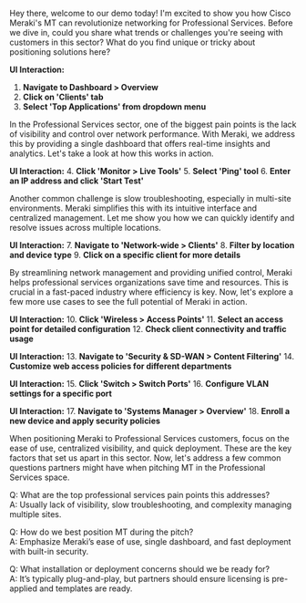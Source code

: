 Hey there, welcome to our demo today! I'm excited to show you how Cisco Meraki's MT can revolutionize networking for Professional Services. Before we dive in, could you share what trends or challenges you're seeing with customers in this sector? What do you find unique or tricky about positioning solutions here?

**UI Interaction:**
1. **Navigate to Dashboard > Overview**
2. **Click on 'Clients' tab**
3. **Select 'Top Applications' from dropdown menu**

In the Professional Services sector, one of the biggest pain points is the lack of visibility and control over network performance. With Meraki, we address this by providing a single dashboard that offers real-time insights and analytics. Let's take a look at how this works in action.

**UI Interaction:**
4. **Click 'Monitor > Live Tools'**
5. **Select 'Ping' tool**
6. **Enter an IP address and click 'Start Test'**

Another common challenge is slow troubleshooting, especially in multi-site environments. Meraki simplifies this with its intuitive interface and centralized management. Let me show you how we can quickly identify and resolve issues across multiple locations.

**UI Interaction:**
7. **Navigate to 'Network-wide > Clients'**
8. **Filter by location and device type**
9. **Click on a specific client for more details**

By streamlining network management and providing unified control, Meraki helps professional services organizations save time and resources. This is crucial in a fast-paced industry where efficiency is key. Now, let's explore a few more use cases to see the full potential of Meraki in action.

**UI Interaction:**
10. **Click 'Wireless > Access Points'**
11. **Select an access point for detailed configuration**
12. **Check client connectivity and traffic usage**

**UI Interaction:**
13. **Navigate to 'Security & SD-WAN > Content Filtering'**
14. **Customize web access policies for different departments**

**UI Interaction:**
15. **Click 'Switch > Switch Ports'**
16. **Configure VLAN settings for a specific port**

**UI Interaction:**
17. **Navigate to 'Systems Manager > Overview'**
18. **Enroll a new device and apply security policies**

When positioning Meraki to Professional Services customers, focus on the ease of use, centralized visibility, and quick deployment. These are the key factors that set us apart in this sector. Now, let's address a few common questions partners might have when pitching MT in the Professional Services space.

Q: What are the top professional services pain points this addresses?  
A: Usually lack of visibility, slow troubleshooting, and complexity managing multiple sites.

Q: How do we best position MT during the pitch?  
A: Emphasize Meraki’s ease of use, single dashboard, and fast deployment with built-in security.

Q: What installation or deployment concerns should we be ready for?  
A: It’s typically plug-and-play, but partners should ensure licensing is pre-applied and templates are ready.